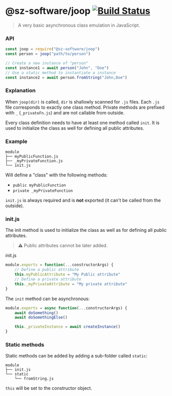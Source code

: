 
# @sz-software/joop [![Build Status](https://travis-ci.org/sz-software/joop.svg?branch=master)](https://travis-ci.org/sz-software/joop)

> A very basic asynchronous class emulation in JavaScript.

### API

```javascript
const joop = require("@sz-software/joop")
const person = joop("path/to/person")

// Create a new instance of "person"
const instance1 = await person("John", "Doe")
// Use a static method to instantiate a instance
const instance2 = await person.fromString("John,Doe")
```

### Explanation

When `joop(dir)` is called, `dir` is shallowly scanned for `.js` files.
Each `.js` file corresponds to exactly one class method.
Private methods are prefixed with `_` (`_privateFn.js`)  and are not callable from outside.

Every class definition needs to have at least one method called `init`.
It is used to initialize the class as well for defining all public attributes.

### Example

```
module
├── myPublicFunction.js
├── _myPrivateFunction.js
└── init.js
```

Will define a "class" with the following methods:

- `public myPublicFunction`
- `private _myPrivateFunction`

`init.js` is always required and is **not** exported (it can't be called from the outside).

### init.js

The init method is used to initialize the class as well as for defining all public attributes.

> ⚠️ Public attributes cannot be later added.

init.js
```javascript
module.exports = function(...constructorArgs) {
    // Define a public attribute
    this.myPublicAttribute = "My Public attribute"
    // Define a private attribute
    this._myPrivateAttribute = "My private attribute"
}
```

The `init` method can be asynchronous:

```javascript
module.exports = async function(...constructorArgs) {
    await doSomething()
    await doSomethingElse()

    this._privateInstance = await createInstance()
}
```

### Static methods

Static methods can be added by adding a sub-folder called `static`:

```
module
├── init.js
└── static
    └── fromString.js
```

`this` will be set to the constructor object.

